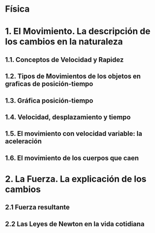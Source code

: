 # Física

# 1. El Movimiento. La descripción de los cambios en la naturaleza
## 1.1. Conceptos de Velocidad y Rapidez
## 1.2. Tipos de Movimientos de los objetos en graficas de posición-tiempo
## 1.3. Gráfica posición-tiempo
## 1.4. Velocidad, desplazamiento y tiempo
## 1.5. El movimiento con velocidad variable: la aceleración
## 1.6. El movimiento de los cuerpos que caen

# 2. La Fuerza. La explicación de los cambios
## 2.1 Fuerza resultante
## 2.2 Las Leyes de Newton en la vida cotidiana 